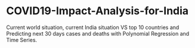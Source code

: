 # COVID19-Impact-Analysis-for-India
Current world situation, current India situation VS top 10 countries and Predicting next 30 days cases and deaths with Polynomial Regression and Time Series.
